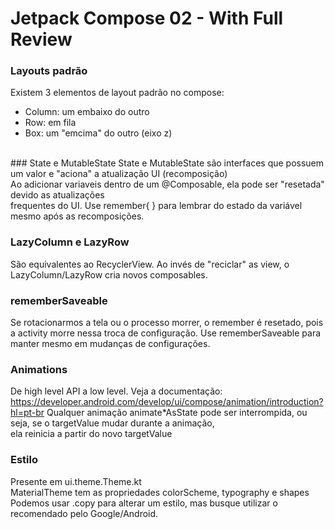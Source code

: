 # Jetpack Compose 02 - With Full Review

### Layouts padrão
Existem 3 elementos de layout padrão no compose: 
- Column: um embaixo do outro
- Row: em fila
- Box: um "emcima" do outro (eixo z)
<br>
### State e MutableState
State e MutableState são interfaces que possuem um valor e "aciona" a atualização UI (recomposição)<br>
Ao adicionar variaveis dentro de um @Composable, ela pode ser "resetada" devido as atualizações<br>
frequentes do UI. Use remember{ } para lembrar do estado da variável mesmo após as recomposições.<br>

### LazyColumn e LazyRow
São equivalentes ao RecyclerView. Ao invés de "reciclar" as view, o LazyColumn/LazyRow cria novos composables.

### rememberSaveable
Se rotacionarmos a tela ou o processo morrer, o remember é resetado, pois a activity morre nessa troca 
de configuração. Use rememberSaveable para manter mesmo em mudanças de configurações. 

### Animations
De high level API a low level. Veja a documentação: <br>
https://developer.android.com/develop/ui/compose/animation/introduction?hl=pt-br
Qualquer animação animate*AsState pode ser interrompida, ou seja, se o targetValue mudar durante a animação, <br>
ela reinicia a partir do novo targetValue

### Estilo
Presente em ui.theme.Theme.kt<br>
MaterialTheme tem as propriedades colorScheme, typography e shapes<br>
Podemos usar .copy para alterar um estilo, mas busque utilizar o recomendado pelo Google/Android.
